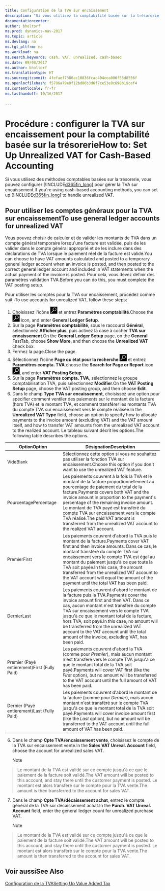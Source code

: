 ```yaml
---
title: Configuration de la TVA sur encaissement
description: "Si vous utilisez la comptabilité basée sur la trésorerie, vous pouvez spécifier comment gérer la TVA sur encaissement pour les ventes et les achats."
documentationcenter: 
author: bholtorf
ms.prod: dynamics-nav-2017
ms.topic: article
ms.devlang: na
ms.tgt_pltfrm: na
ms.workload: na
ms.search.keywords: cash, VAT, unrealized, cash-based
ms.date: 09/08/2017
ms.author: bholtorf
ms.translationtype: HT
ms.sourcegitcommit: 4fefaef7380ac10836fcac404eea006f55d8556f
ms.openlocfilehash: f5786a79e8f12bd86b3d6f7ce53e0c698b19cef4
ms.contentlocale: fr-fr
ms.lasthandoff: 10/16/2017

---
```


# <a name="how-to-set-up-unrealized-vat-for-cash-based-accounting"></a><span data-ttu-id="47882-103">Procédure : configurer la TVA sur encaissement pour la comptabilité basée sur la trésorerie</span><span class="sxs-lookup"><span data-stu-id="47882-103">How to: Set Up Unrealized VAT for Cash-Based Accounting</span></span>
<span data-ttu-id="47882-104">Si vous utilisez des méthodes comptables basées sur la trésorerie, vous pouvez configurer [!INCLUDE[d365fin_long](includes/d365fin_long_md.md)] pour gérer la TVA sur encaissement.</span><span class="sxs-lookup"><span data-stu-id="47882-104">If you're using cash-based accounting methods, you can set up [!INCLUDE[d365fin_long](includes/d365fin_long_md.md)] to handle unrealized VAT.</span></span>

## <a name="to-use-general-ledger-accounts-for-unrealized-vat"></a><span data-ttu-id="47882-105">Pour utiliser les comptes généraux pour la TVA sur encaissement</span><span class="sxs-lookup"><span data-stu-id="47882-105">To use general ledger accounts for unrealized VAT</span></span>
<span data-ttu-id="47882-106">Vous pouvez choisir de calculer et de valider les montants de TVA dans un compte général temporaire lorsqu'une facture est validée, puis de les valider dans le compte général approprié et de les inclure dans des déclarations de TVA lorsque le paiement réel de la facture est validé.</span><span class="sxs-lookup"><span data-stu-id="47882-106">You can choose to have VAT amounts calculated and posted to a temporary general ledger account when an invoice is posted, and then posted to the correct general ledger account and included in VAT statements when the actual payment of the invoice is posted.</span></span> <span data-ttu-id="47882-107">Pour cela, vous devez définir des paramètres validation TVA.</span><span class="sxs-lookup"><span data-stu-id="47882-107">Before you can do this, you must complete the VAT posting setup.</span></span>

<span data-ttu-id="47882-108">Pour utiliser les comptes pour la TVA sur encaissement, procédez comme suit :</span><span class="sxs-lookup"><span data-stu-id="47882-108">To use accounts for unrealized VAT, follow these steps:</span></span>
1. <span data-ttu-id="47882-109">Choisissez l'icône ![Page ou état pour la recherche](media/ui-search/search_small.png "icône Page ou état pour la recherche") et entrez **Paramètres comptabilité**.</span><span class="sxs-lookup"><span data-stu-id="47882-109">Choose the ![Search for Page or Report](media/ui-search/search_small.png "Search for Page or Report icon") icon, and enter **General Ledger Setup**.</span></span> 
2. <span data-ttu-id="47882-110">Sur la page **Paramètres comptabilité**, sous le raccourci **Général**, sélectionnez **Afficher plus**, puis activez la case à cocher **TVA sur encaissement**.</span><span class="sxs-lookup"><span data-stu-id="47882-110">On the **General Ledger Setup** page, on the **General** FastTab, choose **Show More**, and then choose the **Unrealized VAT** check box.</span></span>
3. <span data-ttu-id="47882-111">Fermez la page.</span><span class="sxs-lookup"><span data-stu-id="47882-111">Close the page.</span></span>
4. <span data-ttu-id="47882-112">Sélectionnez l'icône **Page ou état pour la recherche** ![Page ou état pour la recherche](media/ui-search/search_small.png "Icône Page ou état pour la recherche") et entrez **Paramètres compta. TVA**.</span><span class="sxs-lookup"><span data-stu-id="47882-112">choose the **Search for Page or Report** icon ![Search for Page or Report](media/ui-search/search_small.png "Search for Page or Report icon"), and enter **VAT Posting Setup**.</span></span> 
5. <span data-ttu-id="47882-113">Sur la page **Paramètres compta. TVA**, sélectionnez le groupe comptabilisation TVA, puis sélectionnez **Modifier**.</span><span class="sxs-lookup"><span data-stu-id="47882-113">On the **VAT Posting Setup** page, choose the VAT posting group, and then choose **Edit**.</span></span> 
6. <span data-ttu-id="47882-114">Dans le champ **Type TVA sur encaissement**, choisissez une option pour spécifier comment ventiler des paiements sur le montant de la facture (hors TVA) et le montant TVA, et comment transférer les montants TVA du compte TVA sur encaissement vers le compte réalisée.</span><span class="sxs-lookup"><span data-stu-id="47882-114">In the **Unrealized VAT Type** field, choose an option to specify how to allocate payments to the invoice amount (excluding VAT) and the VAT amount itself, and how to transfer VAT amounts from the unrealized VAT account to the realized account.</span></span> <span data-ttu-id="47882-115">Le tableau suivant décrit les options.</span><span class="sxs-lookup"><span data-stu-id="47882-115">The following table describes the options.</span></span>

| <span data-ttu-id="47882-116">Option</span><span class="sxs-lookup"><span data-stu-id="47882-116">Option</span></span> | <span data-ttu-id="47882-117">Désignation</span><span class="sxs-lookup"><span data-stu-id="47882-117">Description</span></span> |
| --- | --- |
| <span data-ttu-id="47882-118">Vide</span><span class="sxs-lookup"><span data-stu-id="47882-118">Blank</span></span> | <span data-ttu-id="47882-119">Sélectionnez cette option si vous ne souhaitez pas utiliser la fonction TVA sur encaissement.</span><span class="sxs-lookup"><span data-stu-id="47882-119">Choose this option if you don't want to use the unrealized VAT feature.</span></span> |
| <span data-ttu-id="47882-120">Pourcentage</span><span class="sxs-lookup"><span data-stu-id="47882-120">Percentage</span></span> | <span data-ttu-id="47882-121">Les paiements couvrent à la fois la TVA et le montant de la facture proportionnellement au pourcentage de paiement du total de la facture.</span><span class="sxs-lookup"><span data-stu-id="47882-121">Payments covers both VAT and the invoice amount in proportion to the payment's percentage of the remaining invoice amount.</span></span> <span data-ttu-id="47882-122">Le montant de TVA payé est transféré du compte TVA sur encaissement vers le compte TVA réalisé.</span><span class="sxs-lookup"><span data-stu-id="47882-122">The paid VAT amount is transferred from the unrealized VAT account to the realized VAT account.</span></span> |
| <span data-ttu-id="47882-123">Premier</span><span class="sxs-lookup"><span data-stu-id="47882-123">First</span></span> | <span data-ttu-id="47882-124">Les paiements couvrent d'abord la TVA puis le montant de la facture.</span><span class="sxs-lookup"><span data-stu-id="47882-124">Payments cover VAT first and then invoice amounts.</span></span> <span data-ttu-id="47882-125">Dans ce cas, le montant transféré du compte TVA sur encaissement vers le compte TVA est égal au montant du paiement jusqu'à ce que toute la TVA soit payée.</span><span class="sxs-lookup"><span data-stu-id="47882-125">In this case, the amount transferred from the unrealized VAT account to the VAT account will equal the amount of the payment until the total VAT has been paid.</span></span> |
| <span data-ttu-id="47882-126">Dernier</span><span class="sxs-lookup"><span data-stu-id="47882-126">Last</span></span> | <span data-ttu-id="47882-127">Les paiements couvrent d'abord le montant de la facture puis la TVA.</span><span class="sxs-lookup"><span data-stu-id="47882-127">Payments cover the invoice amount first and then VAT.</span></span> <span data-ttu-id="47882-128">Dans ce cas, aucun montant n'est transféré du compte TVA sur encaissement vers le compte TVA jusqu'à ce que le montant total de la facture, hors TVA, soit payé.</span><span class="sxs-lookup"><span data-stu-id="47882-128">In this case, no amount will be transferred from the unrealized VAT account to the VAT account until the total amount of the invoice, excluding VAT, has been paid.</span></span> |
| <span data-ttu-id="47882-129">Premier (Payé entièrement)</span><span class="sxs-lookup"><span data-stu-id="47882-129">First (Fully Paid)</span></span> | <span data-ttu-id="47882-130">Les paiements couvrent d'abord la TVA (comme pour _Premier_), mais aucun montant n'est transféré vers le compte TVA jusqu'à ce que le montant total de la TVA soit payé.</span><span class="sxs-lookup"><span data-stu-id="47882-130">Payments will cover VAT first (like the _First_ option), but no amount will be transferred to the VAT account until the full amount of VAT has been paid.</span></span> |
| <span data-ttu-id="47882-131">Dernier (Payé entièrement)</span><span class="sxs-lookup"><span data-stu-id="47882-131">Last (Fully Paid)</span></span> | <span data-ttu-id="47882-132">Les paiements couvrent d'abord le montant de la facture (comme pour _Dernier_), mais aucun montant n'est transféré sur le compte TVA jusqu'à ce que le montant total de la TVA soit payé.</span><span class="sxs-lookup"><span data-stu-id="47882-132">Payments will cover invoice amount first (like the _Last_ option), but no amount will be transferred to the VAT account until the full amount of VAT has been paid.</span></span> |

6. <span data-ttu-id="47882-133">Dans le champ **Cpte TVA/encaissement vente**, choisissez le compte de la TVA sur encaissement vente.</span><span class="sxs-lookup"><span data-stu-id="47882-133">In the **Sales VAT Unreal. Account** field, choose the account for unrealized sales VAT.</span></span>

    > [!NOTE]  
>   <span data-ttu-id="47882-134">Le montant de la TVA est validé sur ce compte jusqu'à ce que le paiement de la facture soit validé.</span><span class="sxs-lookup"><span data-stu-id="47882-134">The VAT amount will be posted to this account, and stay there until the customer payment is posted.</span></span> <span data-ttu-id="47882-135">Le montant est alors transféré sur le compte pour la TVA vente.</span><span class="sxs-lookup"><span data-stu-id="47882-135">The amount is then transferred to the account for sales VAT.</span></span>
7. <span data-ttu-id="47882-136">Dans le champ **Cpte TVA/décaissement achat**, entrez le compte général de la TVA sur décaissement achat.</span><span class="sxs-lookup"><span data-stu-id="47882-136">In the **Purch. VAT Unreal. Account** field, enter the general ledger count for unrealized purchase VAT.</span></span>

    > [!NOTE]  
>   <span data-ttu-id="47882-137">Le montant de la TVA est validé sur ce compte jusqu'à ce que le paiement de la facture soit validé.</span><span class="sxs-lookup"><span data-stu-id="47882-137">The VAT amount will be posted to this account, and stay there until the customer payment is posted.</span></span> <span data-ttu-id="47882-138">Le montant est alors transféré sur le compte pour la TVA vente.</span><span class="sxs-lookup"><span data-stu-id="47882-138">The amount is then transferred to the account for sales VAT.</span></span>

## <a name="see-also"></a><span data-ttu-id="47882-139">Voir aussi</span><span class="sxs-lookup"><span data-stu-id="47882-139">See Also</span></span>
[<span data-ttu-id="47882-140">Configuration de la TVA</span><span class="sxs-lookup"><span data-stu-id="47882-140">Setting Up Value Added Tax</span></span>](finance-setup-vat.md)
